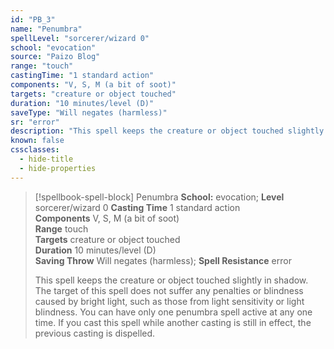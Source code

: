 ```yaml
---
id: "PB_3"
name: "Penumbra"
spellLevel: "sorcerer/wizard 0"
school: "evocation"
source: "Paizo Blog"
range: "touch"
castingTime: "1 standard action"
components: "V, S, M (a bit of soot)"
targets: "creature or object touched"
duration: "10 minutes/level (D)"
saveType: "Will negates (harmless)"
sr: "error"
description: "This spell keeps the creature or object touched slightly in shadow. The target of this spell does not suffer any penalties or blindness caused by bright light, such as those from light sensitivity or light blindness.  You can have only one penumbra spell active at any one time. If you cast this spell while another casting is still in effect, the previous casting is dispelled."
known: false
cssclasses:
  - hide-title
  - hide-properties
---
```


> [!spellbook-spell-block] Penumbra
> **School:** evocation; **Level** sorcerer/wizard 0
> **Casting Time** 1 standard action  
> **Components** V, S, M (a bit of soot)  
> **Range** touch  
> **Targets** creature or object touched  
> **Duration** 10 minutes/level (D)  
> **Saving Throw** Will negates (harmless); **Spell Resistance** error
> 
> This spell keeps the creature or object touched slightly in shadow. The target of this spell does not suffer any penalties or blindness caused by bright light, such as those from light sensitivity or light blindness.  You can have only one penumbra spell active at any one time. If you cast this spell while another casting is still in effect, the previous casting is dispelled.
